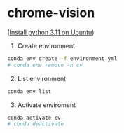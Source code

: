 # chrome-vision

(<a href="https://computingforgeeks.com/how-to-install-python-on-ubuntu-linux/">Install python 3.11 on Ubuntu</a>)

1. Create environment
```bash
conda env create -f environment.yml
# conda env remove -n cv
```
2. List environment
```bash
conda env list
```
3. Activate enviroment
```bash
conda activate cv
# conda deactivate
```
